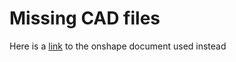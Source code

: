 # Missing CAD files #

Here is a [link](https://cad.onshape.com/documents/e97be8908f5f80070aa64fd0/w/b896485e4fd7cf5b04f6a0bd/e/a33e2b4a3a95114d23dffb65?renderMode=0&uiState=67b2711167e28243193618ea) to the onshape document used instead
